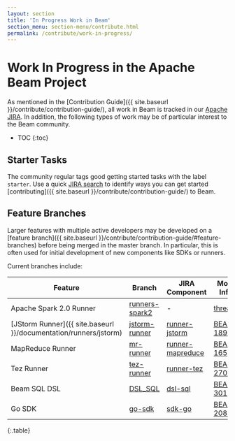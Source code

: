 ```yaml
---
layout: section
title: 'In Progress Work in Beam'
section_menu: section-menu/contribute.html
permalink: /contribute/work-in-progress/
---
```


# Work In Progress in the Apache Beam Project

As mentioned in the [Contribution Guide]({{ site.baseurl }}/contribute/contribution-guide/), all work in Beam is tracked in our [Apache JIRA](https://issues.apache.org/jira/browse/BEAM). In addition, the following types of work may be of particular interest to the Beam community.

* TOC
{:toc}


## Starter Tasks

The community regular tags good getting started tasks with the label `starter`. Use a quick [JIRA search](https://issues.apache.org/jira/issues?jql=project%20%3D%20BEAM%20AND%20status%20%3D%20Open%20AND%20labels%20%3D%20starter) to identify ways you can get started [contributing]({{ site.baseurl }}/contribute/contribution-guide/) to Beam.

## Feature Branches

Larger features with multiple active developers may be developed on a [feature branch]({{ site.baseurl }}/contribute/contribution-guide/#feature-branches) before being merged in the master branch. In particular, this is often used for initial development of new components like SDKs or runners.

Current branches include:

| Feature | Branch | JIRA Component | More Info |
| ---- | ---- | ---- | ---- |
| Apache Spark 2.0 Runner | [runners-spark2](https://github.com/apache/beam/tree/runners-spark2) | - | [thread](https://lists.apache.org/thread.html/e38ac4e4914a6cb1b865b1f32a6ca06c2be28ea4aa0f6b18393de66f@%3Cdev.beam.apache.org%3E) |
| [JStorm Runner]({{ site.baseurl }}/documentation/runners/jstorm) | [jstorm-runner](https://github.com/apache/beam/tree/jstorm-runner) | [runner-jstorm](https://issues.apache.org/jira/browse/BEAM/component/12332477) | [BEAM-1899](https://issues.apache.org/jira/browse/BEAM-1899) |
| MapReduce Runner | [mr-runner](https://github.com/apache/beam/tree/mr-runner) | [runner-mapreduce](https://issues.apache.org/jira/browse/BEAM/component/12333013) | [BEAM-165](https://issues.apache.org/jira/browse/BEAM-165) |
| Tez Runner | [tez-runner](https://github.com/apache/beam/tree/tez-runner) | [runner-tez](https://issues.apache.org/jira/browse/BEAM/component/12333014) | [BEAM-2709](https://issues.apache.org/jira/browse/BEAM-2709) |
| Beam SQL DSL | [DSL_SQL](https://github.com/apache/beam/tree/DSL_SQL) | [dsl-sql](https://issues.apache.org/jira/browse/BEAM/component/12332480) | [BEAM-301](https://issues.apache.org/jira/browse/BEAM-301) |
| Go SDK | [go-sdk](https://github.com/apache/beam/tree/go-sdk) | [sdk-go](https://issues.apache.org/jira/browse/BEAM/component/12333564) | [BEAM-2083](https://issues.apache.org/jira/browse/BEAM-2083) |
{:.table}
